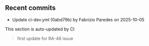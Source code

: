 <!--ACTIVITY:START-->
## Recent commits
- Update ci-dev.yml (0abd79b) by Fabrizio Paredes on 2025-10-05
<!--ACTIVITY:END-->
This section is auto-updated by CI
>first update for RA-46 issue
